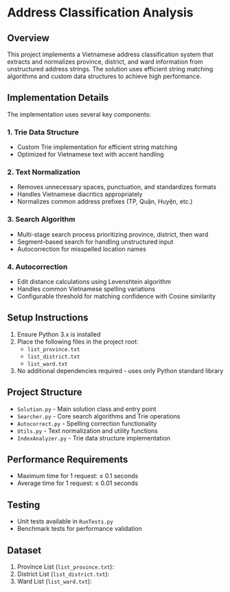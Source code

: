 # Address Classification Analysis

## Overview
This project implements a Vietnamese address classification system that extracts and normalizes province, district, and ward information from unstructured address strings. The solution uses efficient string matching algorithms and custom data structures to achieve high performance.

## Implementation Details
The implementation uses several key components:

### 1. Trie Data Structure
- Custom Trie implementation for efficient string matching
- Optimized for Vietnamese text with accent handling

### 2. Text Normalization
- Removes unnecessary spaces, punctuation, and standardizes formats
- Handles Vietnamese diacritics appropriately
- Normalizes common address prefixes (TP, Quận, Huyện, etc.)

### 3. Search Algorithm
- Multi-stage search process prioritizing province, district, then ward
- Segment-based search for handling unstructured input
- Autocorrection for misspelled location names

### 4. Autocorrection
- Edit distance calculations using Levenshtein algorithm
- Handles common Vietnamese spelling variations
- Configurable threshold for matching confidence with Cosine similarity

## Setup Instructions
1. Ensure Python 3.x is installed
2. Place the following files in the project root:
   - `list_province.txt`
   - `list_district.txt`
   - `list_ward.txt`
3. No additional dependencies required - uses only Python standard library

## Project Structure
- `Solution.py` - Main solution class and entry point
- `Searcher.py` - Core search algorithms and Trie operations
- `Autocorrect.py` - Spelling correction functionality
- `Utils.py` - Text normalization and utility functions
- `IndexAnalyzer.py` - Trie data structure implementation

## Performance Requirements
- Maximum time for 1 request: ≤ 0.1 seconds
- Average time for 1 request: ≤ 0.01 seconds

## Testing
- Unit tests available in `RunTests.py`
- Benchmark tests for performance validation

## Dataset
1. Province List (`list_province.txt`):
2. District List (`list_district.txt`):
3. Ward List (`list_ward.txt`):